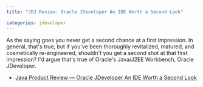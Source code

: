 ```yaml
---
title: "JDJ Review: Oracle JDeveloper An IDE Worth a Second Look"

categories: jdeveloper
---
```

As the saying goes you never get a second chance at a first impression. In general, that's true, but if you've been thoroughly revitalized, matured, and cosmetically re-engineered, shouldn't you get a second shot at that first impression? I'd argue that's true of Oracle's Java/J2EE Workbench, Oracle JDeveloper.

* [Java Product Review — Oracle JDeveloper An IDE Worth a Second Look](http://java.sys-con.com/read/313602.htm)
